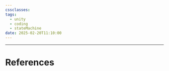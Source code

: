 ```yaml
---
cssclasses: 
tags:
  - unity
  - coding
  - stateMachine
date: 2025-02-20T11:10:00
---
```


---
# References
